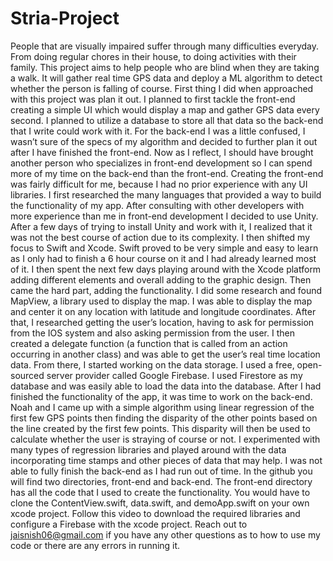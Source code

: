 # Stria-Project
People that are visually impaired suffer through many difficulties everyday. From doing regular chores in their house, to doing activities with their family. This project aims to help people who are blind when they are taking a walk. It will gather real time GPS data and deploy a ML algorithm to detect whether the person is falling of course. 
First thing I did when approached with this project was plan it out. I planned to first tackle the front-end creating a simple UI which would display a map and gather GPS data every second. I planned to utilize a database to store all that data so the back-end that I write could work with it. For the back-end I was a little confused, I wasn’t sure of the specs of my algorithm and decided to further plan it out after I have finished the front-end. Now as I reflect, I should have brought another person who specializes in front-end development so I can spend more of my time on the back-end than the front-end. 
Creating the front-end was fairly difficult for me, because I had no prior experience with any UI libraries. I first researched the many languages that provided a way to build the functionality of my app. After consulting with other developers with more experience than me in front-end development I decided to use Unity. After a few days of trying to install Unity and work with it, I realized that it was not the best course of action due to its complexity. I then shifted my focus to Swift and Xcode. Swift proved to be very simple and easy to learn as I only had to finish a 6 hour course on it and I had already learned most of it. I then spent the next few days playing around with the Xcode platform adding different elements and overall adding to the graphic design. Then came the hard part, adding the functionality. I did some research and found MapView, a library used to display the map. I was able to display the map and center it on any location with latitude and longitude coordinates. After that, I researched getting the user’s location, having to ask for permission from the IOS system and also asking permission from the user. I then created a delegate function (a function that is called from an action occurring in another class) and was able to get the user’s real time location data. From there, I started working on the data storage. I used a free, open-sourced server provider called Google Firebase. I used Firestore as my database and was easily able to load the data into the database. 
After I had finished the functionality of the app, it was time to work on the back-end. Noah and I came up with a simple algorithm using linear regression of the first few GPS points then finding the disparity of the other points based on the line created by the first few points. This disparity will then be used to calculate whether the user is straying of course or not. I experimented with many types of regression libraries and played around with the data incorporating time stamps and other pieces of data that may help. I was not able to fully finish the back-end as I had run out of time.
In the github you will find two directories, front-end and back-end. The front-end directory has all the code that I used to create the functionality. You would have to clone the ContentView.swift, data.swift, and demoApp.swift on your own xcode project. Follow this video to download the required libraries and configure a Firebase with the xcode project. 
Reach out to jaisnish06@gmail.com if you have any other questions as to how to use my code or there are any errors in running it.  
